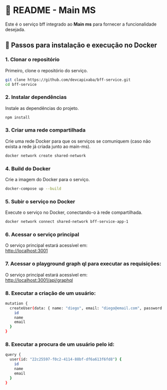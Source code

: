 
# 📖 README - Main MS

Este é o serviço bff integrado ao **Main ms** para fornecer a funcionalidade desejada.

## 🔧 Passos para instalação e execução no Docker

### 1. Clonar o repositório
Primeiro, clone o repositório do serviço.

```bash
git clone https://github.com/devcapixaba/bff-service.git
cd bff-service
```

### 2. Instalar dependências
Instale as dependências do projeto.

```bash
npm install
```

### 3. Criar uma rede compartilhada
Crie uma rede Docker para que os serviços se comuniquem (caso não exista a rede já criada junto ao main-ms).

```bash
docker network create shared-network
```

### 4. Build do Docker
Crie a imagem do Docker para o serviço.

```bash
docker-compose up --build
```

### 5. Subir o serviço no Docker
Execute o serviço no Docker, conectando-o à rede compartilhada.

```bash
docker network connect shared-network bff-service-app-1
```

### 6. Acessar o serviço principal
O serviço principal estará acessível em:  
[http://localhost:3001](http://localhost:3001)

### 7. Acessar o playground graph ql para executar as requisições:
O serviço principal estará acessível em:  
[http://localhost:3001/api/graphql](http://localhost:3001/api/graphql)

### 8. Executar a criação de um usuário:

```bash
mutation {
  createUser(data: { name: "diego", email: "diego@email.com", password: "password123" }) {
    id
    name
    email
  }
}

```

### 8. Executar a procura de um usuário pelo id:

```bash
query {
  user(id: "22c25597-f0c2-4114-88bf-df6a613f6fd8") {
    id
    name
    email
  }
}

```
